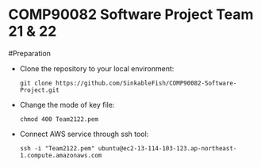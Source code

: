 COMP90082 Software Project Team 21 & 22
==

#Preparation
* Clone the repository to your local environment:

	`git clone https://github.com/SinkableFish/COMP90082-Software-Project.git`
	

* Change the mode of key file:

	`chmod 400 Team2122.pem`

* Connect AWS service through ssh tool:

	`ssh -i "Team2122.pem" ubuntu@ec2-13-114-103-123.ap-northeast-1.compute.amazonaws.com`

